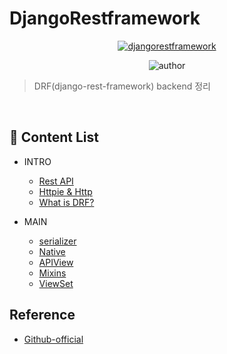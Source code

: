 # DjangoRestframework

<div align=center>

<a href="https://www.django-rest-framework.org">
<img alt="djangorestframework" src="https://www.django-rest-framework.org/img/logo.png" target="_blank" />
</a>

<br>

![author](https://img.shields.io/badge/author-tedhoon-ff69b4.svg?style=flat-square)

</div>

> DRF(django-rest-framework) backend 정리

</br>

## :memo: Content List
- INTRO
    - [Rest API](https://github.com/Tedhoon/django-rest-framework/blob/master/intro/Rest_API.md)
    - [Httpie & Http](https://github.com/Tedhoon/django-rest-framework/blob/master/intro/Httpie.md)
    - [What is DRF?](https://github.com/Tedhoon/django-rest-framework/blob/master/intro/What_is_DRF.md)

- MAIN
    - [serializer](https://github.com/Tedhoon/django-rest-framework/blob/master/main/serializer.md)
    - [Native](https://github.com/Tedhoon/django-rest-framework/blob/master/main/Native.md)
    - [APIView](https://github.com/Tedhoon/django-rest-framework/blob/master/main/APIView.md)
    - [Mixins](https://github.com/Tedhoon/django-rest-framework/blob/master/main/Mixins.md)
    - [ViewSet](https://github.com/Tedhoon/django-rest-framework/blob/master/main/ViewSet.md)
    


## Reference
- [Github-official](https://github.com/encode/django-rest-framework)
